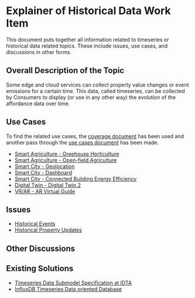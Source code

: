 # Explainer of Historical Data Work Item

This document puts together all information related to timeseries or historical data related topics.
These include issues, use cases, and discussions in other forms.

## Overall Description of the Topic

Some edge and cloud services can collect property value changes or event emissions for a certain time.
This data, called timeseries, can be collected by Consumers to display (or use in any other way) the evolution of the affordance data over time.

## Use Cases

To find the related use cases, the [coverage document](https://github.com/w3c/wot-usecases/blob/main/USE-CASES/coverage.csv) has been used and another pass through the [use cases document](https://w3c.github.io/wot-usecases) has been made.

- [Smart Agriculture - Greehouse Horticulture](https://w3c.github.io/wot-usecases/#smart-agriculture)
- [Smart Agriculture - Open-field Agriculture](https://w3c.github.io/wot-usecases/#smart-agriculture-openfield)
- [Smart City - Geolocation](https://w3c.github.io/wot-usecases/#smartcity-geolocation)
- [Smart City - Dashboard](https://w3c.github.io/wot-usecases/#smartcity-dashboard)
- [Smart City - Connected Building Energy Efficiency](https://w3c.github.io/wot-usecases/#connected-building-energy-efficiency)
- [Digital Twin - Digital Twin 2](https://w3c.github.io/wot-usecases/#digital-twin-2)
- [VR/AR - AR Virtual Guide](https://w3c.github.io/wot-usecases/#ar-guide)

## Issues

- [Historical Events](https://github.com/w3c/wot-thing-description/issues/892)
- [Historical Property Updates](https://github.com/w3c/wot-thing-description/issues/302#issuecomment-441235444)

## Other Discussions

## Existing Solutions

- [Timeseries Data Submodel Specification at IDTA](https://industrialdigitaltwin.org/wp-content/uploads/2023/03/IDTA-02008-1-1_Submodel_TimeSeriesData.pdf)
- [InfluxDB Timeseries Data oriented Database](https://www.influxdata.com/)
